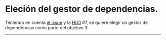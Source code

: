 # Eleción del gestor de dependencias.

Teniendo en cuenta [el issue](https://github.com/MauronMP/PMP_IV/issues/17) y la [HU0](https://github.com/MauronMP/PMP_IV/issues/7) #7, se quiere elegir un gestor de dependencias como parte del objetivo 3.

___